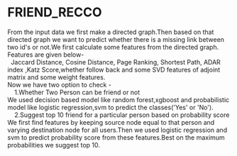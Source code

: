 # FRIEND_RECCO

From the input data we first make a directed graph.Then based on that directed graph we want to predict whether there is a missing link between two id's or not.We first calculate some features from the directed graph. <br />
Features are given below-<br />
</pre> &nbsp; Jaccard Distance, Cosine Distance, Page Ranking, Shortest Path, ADAR index ,Katz Score,whether follow back and some SVD features of adjoint matrix and some weight features.<br />
Now we have two option to check -<br />
   </pre> &nbsp;  &nbsp; 1.Whether Two Person can be friend or not<br />
We used decision based model like random forest,xgboost and probabilistic model like logistic regression,svm to predict the classes('Yes' or 'No').<br />
  </pre> &nbsp; &nbsp; 2.Suggest top 10 friend for a particular person based on probability score<br />
We first find features by keeping source node equal to that person and varying destination node for all users.Then we used logistic regression and svm to predict probability score from these features.Best on the maximum probabilities we suggest top 10.  <br />   

